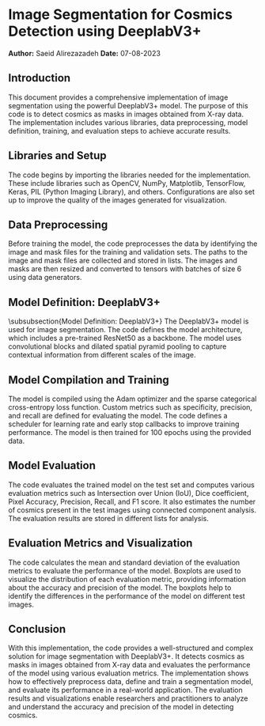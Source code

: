 # Image Segmentation for Cosmics Detection using DeeplabV3+

**Author:** Saeid Alirezazadeh
**Date:** 07-08-2023

## Introduction

This document provides a comprehensive implementation of image segmentation using the powerful DeeplabV3+ model. The purpose of this code is to detect cosmics as masks in images obtained from X-ray data. The implementation includes various libraries, data preprocessing, model definition, training, and evaluation steps to achieve accurate results.

## Libraries and Setup

The code begins by importing the libraries needed for the implementation. These include libraries such as OpenCV, NumPy, Matplotlib, TensorFlow, Keras, PIL (Python Imaging Library), and others. Configurations are also set up to improve the quality of the images generated for visualization.

## Data Preprocessing

Before training the model, the code preprocesses the data by identifying the image and mask files for the training and validation sets. The paths to the image and mask files are collected and stored in lists. The images and masks are then resized and converted to tensors with batches of size 6 using data generators.

## Model Definition: DeeplabV3+

\subsubsection{Model Definition: DeeplabV3+}
The DeeplabV3+ model is used for image segmentation. The code defines the model architecture, which includes a pre-trained ResNet50 as a backbone. The model uses convolutional blocks and dilated spatial pyramid pooling to capture contextual information from different scales of the image.

## Model Compilation and Training

The model is compiled using the Adam optimizer and the sparse categorical cross-entropy loss function. Custom metrics such as specificity, precision, and recall are defined for evaluating the model. The code defines a scheduler for learning rate and early stop callbacks to improve training performance. The model is then trained for 100 epochs using the provided data.

## Model Evaluation

The code evaluates the trained model on the test set and computes various evaluation metrics such as Intersection over Union (IoU), Dice coefficient, Pixel Accuracy, Precision, Recall, and F1 score. It also estimates the number of cosmics present in the test images using connected component analysis. The evaluation results are stored in different lists for analysis.

## Evaluation Metrics and Visualization

The code calculates the mean and standard deviation of the evaluation metrics to evaluate the performance of the model. Boxplots are used to visualize the distribution of each evaluation metric, providing information about the accuracy and precision of the model. The boxplots help to identify the differences in the performance of the model on different test images.

## Conclusion

With this implementation, the code provides a well-structured and complex solution for image segmentation with DeeplabV3+. It detects cosmics as masks in images obtained from X-ray data and evaluates the performance of the model using various evaluation metrics. The implementation shows how to effectively preprocess data, define and train a segmentation model, and evaluate its performance in a real-world application. The evaluation results and visualizations enable researchers and practitioners to analyze and understand the accuracy and precision of the model in detecting cosmics.
